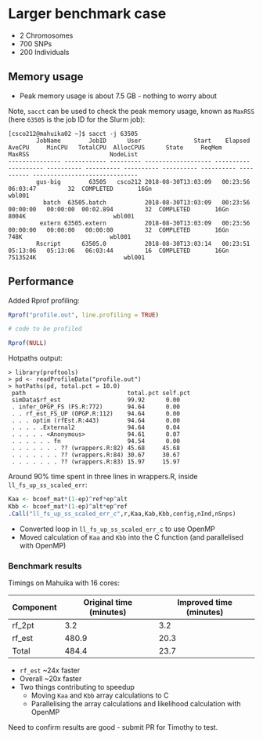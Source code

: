 # Larger benchmark case 

* 2 Chromosomes
* 700 SNPs
* 200 Individuals

## Memory usage

* Peak memory usage is about 7.5 GB - nothing to worry about

Note, `sacct` can be used to check the peak memory usage, known as `MaxRSS` (here `63505` is the job ID for the Slurm job):

```
[csco212@mahuika02 ~]$ sacct -j 63505
        JobName        JobID      User               Start    Elapsed     AveCPU     MinCPU   TotalCPU  AllocCPUS      State     ReqMem     MaxRSS                       NodeList
--------------- ------------ --------- ------------------- ---------- ---------- ---------- ---------- ---------- ---------- ---------- ---------- ------------------------------
        gus-big        63505   csco212 2018-08-30T13:03:09   00:23:56                         06:03:47         32  COMPLETED       16Gn                                    wbl001
          batch  63505.batch           2018-08-30T13:03:09   00:23:56   00:00:00   00:00:00  00:02.894         32  COMPLETED       16Gn      8004K                         wbl001
         extern 63505.extern           2018-08-30T13:03:09   00:23:56   00:00:00   00:00:00   00:00:00         32  COMPLETED       16Gn       748K                         wbl001
        Rscript      63505.0           2018-08-30T13:03:14   00:23:51   05:13:06   05:13:06   06:03:44         16  COMPLETED       16Gn   7513524K                         wbl001
```

## Performance

Added Rprof profiling:

```r
Rprof("profile.out", line.profiling = TRUE)

# code to be profiled

Rprof(NULL)
```

Hotpaths output:

```
> library(proftools)
> pd <- readProfileData("profile.out")
> hotPaths(pd, total.pct = 10.0)
 path                             total.pct self.pct
 simData$rf_est                   99.92      0.00
 . infer_OPGP_FS (FS.R:772)       94.64      0.00
 . . rf_est_FS_UP (OPGP.R:112)    94.64      0.00
 . . . optim (rfEst.R:443)        94.64      0.00
 . . . . .External2               94.64      0.04
 . . . . . <Anonymous>            94.61      0.07
 . . . . . . fn                   94.54      0.00
 . . . . . . . ?? (wrappers.R:82) 45.68     45.68
 . . . . . . . ?? (wrappers.R:84) 30.67     30.67
 . . . . . . . ?? (wrappers.R:83) 15.97     15.97
```

Around 90% time spent in three lines in wrappers.R, inside `ll_fs_up_ss_scaled_err`:

```r
Kaa <- bcoef_mat*(1-ep)^ref*ep^alt
Kbb <- bcoef_mat*(1-ep)^alt*ep^ref
.Call("ll_fs_up_ss_scaled_err_c",r,Kaa,Kab,Kbb,config,nInd,nSnps)
```

* Converted loop in `ll_fs_up_ss_scaled_err_c` to use OpenMP
* Moved calculation of `Kaa` and `Kbb` into the C function (and parallelised with OpenMP)

### Benchmark results

Timings on Mahuika with 16 cores:

| Component | Original time (minutes) | Improved time (minutes) |
|-----------|-------------------------|-------------------------|
| rf_2pt    | 3.2                     | 3.2                     |
| rf_est    | 480.9                   | 20.3                    |
| Total     | 484.4                   | 23.7                    |

* `rf_est` ~24x faster
* Overall ~20x faster
* Two things contributing to speedup
  - Moving `Kaa` and `Kbb` array calculations to C
  - Parallelising the array calculations and likelihood calculation with OpenMP

Need to confirm results are good - submit PR for Timothy to test.
